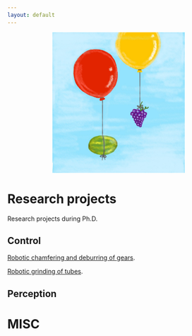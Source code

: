 ```yaml
---
layout: default
---
```


<p align="center">
  <img width="300" src="./images/grapelon.jpg">
</p>


# Research projects

Research projects during Ph.D.

## Control

[Robotic chamfering and deburring of gears](./projects/project-1.html).

[Robotic grinding of tubes](./projects/project-2.html).


## Perception

# MISC
